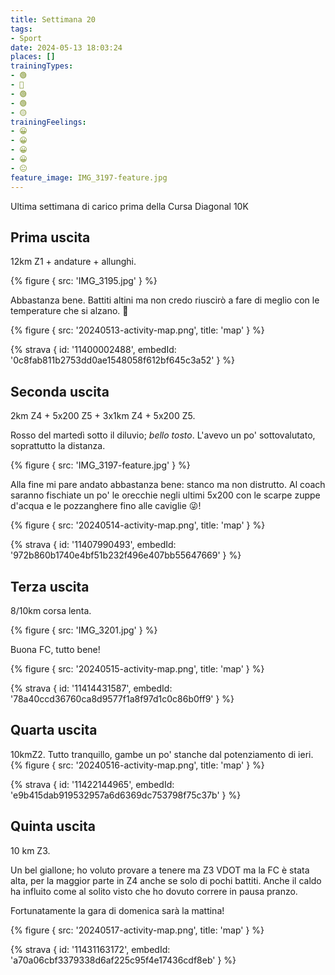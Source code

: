 ```yaml
---
title: Settimana 20
tags:
- Sport
date: 2024-05-13 18:03:24
places: []
trainingTypes:
- 🟢
- 🔴
- 🟢
- 🟢
- 🟡
trainingFeelings:
- 😀
- 😀
- 😀
- 😀
- 😐
feature_image: IMG_3197-feature.jpg
---
```


Ultima settimana di carico prima della Cursa Diagonal 10K
<!--more--> 

## Prima uscita
12km Z1 + andature + allunghi.

{% figure { src: 'IMG_3195.jpg' } %}

Abbastanza bene. Battiti altini ma non credo riuscirò a fare di meglio con le temperature che si alzano. 🥵

{% figure { src: '20240513-activity-map.png', title: 'map' } %}

{% strava { id: '11400002488', embedId: '0c8fab811b2753dd0ae1548058f612bf645c3a52' } %}


## Seconda uscita
2km Z4 + 5x200 Z5 + 3x1km Z4 + 5x200 Z5.

Rosso del martedì sotto il diluvio; *bello tosto*. L'avevo un po' sottovalutato, soprattutto la distanza.

{% figure { src: 'IMG_3197-feature.jpg' } %}

Alla fine mi pare andato abbastanza bene: stanco ma non distrutto. 
Al coach saranno fischiate un po' le orecchie negli ultimi 5x200 con le scarpe zuppe d'acqua e le pozzanghere fino alle caviglie 😜!

{% figure { src: '20240514-activity-map.png', title: 'map' } %}

{% strava { id: '11407990493', embedId: '972b860b1740e4bf51b232f496e407bb55647669' } %}


## Terza uscita
8/10km corsa lenta.

{% figure { src: 'IMG_3201.jpg' } %}

Buona FC, tutto bene!

{% figure { src: '20240515-activity-map.png', title: 'map' } %}

{% strava { id: '11414431587', embedId: '78a40ccd36760ca8d9577f1a8f97d1c0c86b0ff9' } %}

## Quarta uscita
10kmZ2.
Tutto tranquillo, gambe un po' stanche dal potenziamento di ieri.
{% figure { src: '20240516-activity-map.png', title: 'map' } %}

{% strava { id: '11422144965', embedId: 'e9b415dab919532957a6d6369dc753798f75c37b' } %}


## Quinta uscita
10 km Z3.

Un bel giallone; ho voluto provare a tenere ma Z3 VDOT ma la FC è stata alta, per la maggior parte in Z4 anche se solo di pochi battiti. Anche il caldo ha influito come al solito visto che ho dovuto correre in pausa pranzo.

Fortunatamente la gara di domenica sarà la mattina!

{% figure { src: '20240517-activity-map.png', title: 'map' } %}

{% strava { id: '11431163172', embedId: 'a70a06cbf3379338d6af225c95f4e17436cdf8eb' } %}